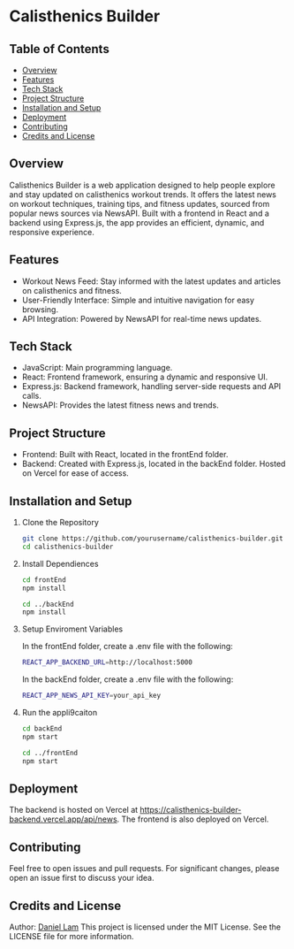 # Calisthenics Builder
## Table of Contents
- [Overview](#Overview)
- [Features](#Features)
- [Tech Stack](#Tech-Stack)
- [Project Structure](#Project-Structures)
- [Installation and Setup](#Installation-and-Setup)
- [Deployment](#Deployment)
- [Contributing](#Contributing)
- [Credits and License](#Credits-and-License)
## Overview
Calisthenics Builder is a web application designed to help people explore and stay updated on calisthenics workout trends. It offers the latest news on workout techniques, training tips, and fitness updates, sourced from popular news sources via NewsAPI. Built with a frontend in React and a backend using Express.js, the app provides an efficient, dynamic, and responsive experience.

## Features

* Workout News Feed: Stay informed with the latest updates and articles on calisthenics and fitness.
* User-Friendly Interface: Simple and intuitive navigation for easy browsing.
* API Integration: Powered by NewsAPI for real-time news updates.

## Tech Stack
* JavaScript: Main programming language.
* React: Frontend framework, ensuring a dynamic and responsive UI.
* Express.js: Backend framework, handling server-side requests and API calls.
* NewsAPI: Provides the latest fitness news and trends.

## Project Structure
* Frontend: Built with React, located in the frontEnd folder.
* Backend: Created with Express.js, located in the backEnd folder. Hosted on Vercel for ease of access.

## Installation and Setup

1. Clone the Repository

   ```bash
   git clone https://github.com/yourusername/calisthenics-builder.git
   cd calisthenics-builder
   ```

2. Install Dependiences 

    ```bash
    cd frontEnd
    npm install
    ```

    ```bash
    cd ../backEnd
    npm install
    ```
3. Setup Enviroment Variables

    In the frontEnd folder, create a .env file with the following: 

    ```bash
    REACT_APP_BACKEND_URL=http://localhost:5000
    ```

    In the backEnd folder, create a .env file with the following: 

    ```bash
    REACT_APP_NEWS_API_KEY=your_api_key
    ```
4. Run the appli9caiton 

    ```bash
    cd backEnd
    npm start

    cd ../frontEnd
    npm start
    ```
## Deployment
The backend is hosted on Vercel at https://calisthenics-builder-backend.vercel.app/api/news. The frontend is also deployed on Vercel.

## Contributing
Feel free to open issues and pull requests. For significant changes, please open an issue first to discuss your idea.

## Credits and License
Author: [Daniel Lam](https://github.com/Lamd11)
This project is licensed under the MIT License. See the LICENSE file for more information.
